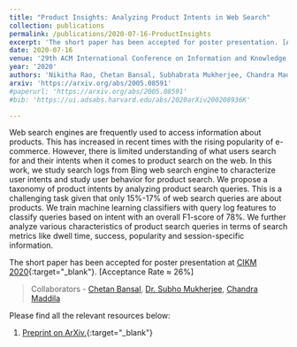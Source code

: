```yaml
---
title: "Product Insights: Analyzing Product Intents in Web Search"
collection: publications
permalink: /publications/2020-07-16-ProductInsights
excerpt: 'The short paper has been accepted for poster presentation. [Acceptance Rate ≈ 26%]'
date: 2020-07-16
venue: '29th ACM International Conference on Information and Knowledge Management (CIKM)'
year: '2020'
authors: 'Nikitha Rao, Chetan Bansal, Subhabrata Mukherjee, Chandra Maddila'
arxiv: 'https://arxiv.org/abs/2005.08591'
#paperurl: 'https://arxiv.org/abs/2005.08591'
#bib: 'https://ui.adsabs.harvard.edu/abs/2020arXiv200208936K'

---
```

Web search engines are frequently used to access information about products. This has increased in recent times with the rising popularity of e-commerce. However, there is limited understanding of what users search for and their intents when it comes to product search on the web. In this work, we study search logs from Bing web search engine to characterize user intents and study user behavior for product search. We propose a taxonomy of product intents by analyzing product search queries. This is a challenging task given that only 15%-17% of web search queries are about products. We train machine learning classifiers with query log features to classify queries based on intent with an overall F1-score of 78%. We further analyze various characteristics of product search queries in terms of search metrics like dwell time, success, popularity and session-specific information.

The short paper has been accepted for poster presentation at [CIKM 2020](https://www.cikm2020.org/){:target="_blank"}. [Acceptance Rate ≈ 26%]

> Collaborators - [Chetan Bansal](https://www.microsoft.com/en-us/research/people/chetanb/), [Dr. Subho Mukherjee](https://www.microsoft.com/en-us/research/people/submukhe/), [Chandra Maddila](https://www.microsoft.com/en-us/research/people/chmaddil/)

Please find all the relevant resources below:
1. [Preprint on ArXiv.](https://arxiv.org/abs/2005.08591){:target="_blank"}